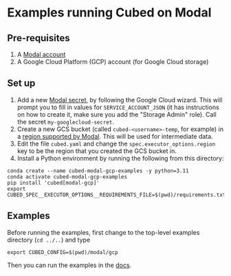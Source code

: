 # Examples running Cubed on Modal

## Pre-requisites

1. A [Modal account](https://modal.com/)
2. A Google Cloud Platform (GCP) account (for Google Cloud storage)

## Set up

1. Add a new [Modal secret](https://modal.com/secrets), by following the Google Cloud wizard. This will prompt you to fill in values for `SERVICE_ACCOUNT_JSON` (it has instructions on how to create it, make sure you add the "Storage Admin" role). Call the secret `my-googlecloud-secret`.
2. Create a new GCS bucket (called `cubed-<username>-temp`, for example) in a [region supported by Modal](https://modal.com/docs/guide/region-selection). This will be used for intermediate data.
3. Edit the file `cubed.yaml` and change the `spec.executor_options.region` key to be the region that you created the GCS bucket in.
4. Install a Python environment by running the following from this directory:

```shell
conda create --name cubed-modal-gcp-examples -y python=3.11
conda activate cubed-modal-gcp-examples
pip install 'cubed[modal-gcp]'
export CUBED_SPEC__EXECUTOR_OPTIONS__REQUIREMENTS_FILE=$(pwd)/requirements.txt
```

## Examples

Before running the examples, first change to the top-level examples directory (`cd ../..`) and type

```shell
export CUBED_CONFIG=$(pwd)/modal/gcp
```

Then you can run the examples in the [docs](https://cubed-dev.github.io/cubed/examples/index.html).
